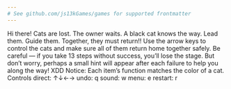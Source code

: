 ```yaml
---
# See github.com/js13kGames/games for supported frontmatter
---
```

Hi there!
Cats are lost. The owner waits.
A black cat knows the way.
Lead them. Guide them.
Together, they must return!!
Use the arrow keys to control the cats and make sure all of them return home together safely.
Be careful — if you take 13 steps without success, you’ll lose the stage.
But don’t worry, perhaps a small hint will appear after each failure to help you along the way! XDD
Notice: Each item’s function matches the color of a cat.
Controls
direct:  ↑↓←→
undo:   q
sound: w
menu:  e
restart: r
